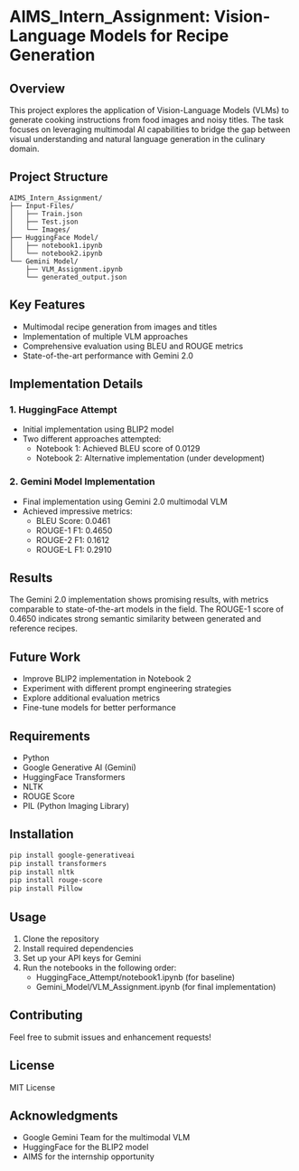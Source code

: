 # AIMS_Intern_Assignment: Vision-Language Models for Recipe Generation

## Overview
This project explores the application of Vision-Language Models (VLMs) to generate cooking instructions from food images and noisy titles. The task focuses on leveraging multimodal AI capabilities to bridge the gap between visual understanding and natural language generation in the culinary domain.

## Project Structure
```
AIMS_Intern_Assignment/
├── Input-Files/
│   ├── Train.json
│   ├── Test.json
│   └── Images/
├── HuggingFace Model/
│   ├── notebook1.ipynb
│   └── notebook2.ipynb
└── Gemini Model/
    ├── VLM_Assignment.ipynb
    └── generated_output.json
```

## Key Features
- Multimodal recipe generation from images and titles
- Implementation of multiple VLM approaches
- Comprehensive evaluation using BLEU and ROUGE metrics
- State-of-the-art performance with Gemini 2.0

## Implementation Details

### 1. HuggingFace Attempt
- Initial implementation using BLIP2 model
- Two different approaches attempted:
  - Notebook 1: Achieved BLEU score of 0.0129
  - Notebook 2: Alternative implementation (under development)

### 2. Gemini Model Implementation
- Final implementation using Gemini 2.0 multimodal VLM
- Achieved impressive metrics:
  - BLEU Score: 0.0461
  - ROUGE-1 F1: 0.4650
  - ROUGE-2 F1: 0.1612
  - ROUGE-L F1: 0.2910

## Results
The Gemini 2.0 implementation shows promising results, with metrics comparable to state-of-the-art models in the field. The ROUGE-1 score of 0.4650 indicates strong semantic similarity between generated and reference recipes.

## Future Work
- Improve BLIP2 implementation in Notebook 2
- Experiment with different prompt engineering strategies
- Explore additional evaluation metrics
- Fine-tune models for better performance

## Requirements
- Python 
- Google Generative AI (Gemini)
- HuggingFace Transformers
- NLTK
- ROUGE Score
- PIL (Python Imaging Library)

## Installation
```bash
pip install google-generativeai
pip install transformers
pip install nltk
pip install rouge-score
pip install Pillow
```

## Usage
1. Clone the repository
2. Install required dependencies
3. Set up your API keys for Gemini
4. Run the notebooks in the following order:
   - HuggingFace_Attempt/notebook1.ipynb (for baseline)
   - Gemini_Model/VLM_Assignment.ipynb (for final implementation)

## Contributing
Feel free to submit issues and enhancement requests!

## License
MIT License 

## Acknowledgments
- Google Gemini Team for the multimodal VLM
- HuggingFace for the BLIP2 model
- AIMS for the internship opportunity 
